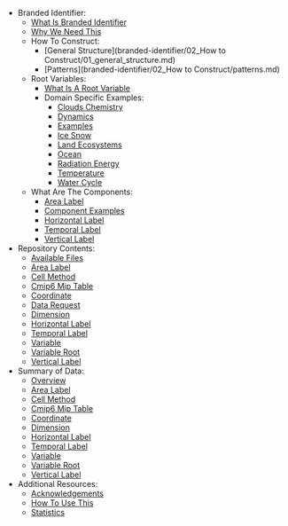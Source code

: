 - Branded Identifier:
  - [What Is Branded Identifier](branded-identifier/01-what-is-branded-identifier.md)
  - [Why We Need This](branded-identifier/03-why-we-need-this.md)
  - How To Construct:
    - [General Structure](branded-identifier/02_How to Construct/01_general_structure.md)
    - [Patterns](branded-identifier/02_How to Construct/patterns.md)
  - Root Variables:
    - [What Is A Root Variable](branded-identifier/04_root-variables/01_what_is_a_root_variable.md)
    - Domain Specific Examples:
      - [Clouds Chemistry](branded-identifier/04_root-variables/02_domain_specific_examples/clouds-chemistry.md)
      - [Dynamics](branded-identifier/04_root-variables/02_domain_specific_examples/dynamics.md)
      - [Examples](branded-identifier/04_root-variables/02_domain_specific_examples/examples.md)
      - [Ice Snow](branded-identifier/04_root-variables/02_domain_specific_examples/ice-snow.md)
      - [Land Ecosystems](branded-identifier/04_root-variables/02_domain_specific_examples/land-ecosystems.md)
      - [Ocean](branded-identifier/04_root-variables/02_domain_specific_examples/ocean.md)
      - [Radiation Energy](branded-identifier/04_root-variables/02_domain_specific_examples/radiation-energy.md)
      - [Temperature](branded-identifier/04_root-variables/02_domain_specific_examples/temperature.md)
      - [Water Cycle](branded-identifier/04_root-variables/02_domain_specific_examples/water-cycle.md)
  - What Are The Components:
    - [Area Label](branded-identifier/05_what_are_the_components/area-label.md)
    - [Component Examples](branded-identifier/05_what_are_the_components/component-examples.md)
    - [Horizontal Label](branded-identifier/05_what_are_the_components/horizontal-label.md)
    - [Temporal Label](branded-identifier/05_what_are_the_components/temporal-label.md)
    - [Vertical Label](branded-identifier/05_what_are_the_components/vertical-label.md)
- Repository Contents:
  - [Available Files](src-data-docs/index.md)
  - [Area Label](src-data-docs/area-label.md)
  - [Cell Method](src-data-docs/cell-method.md)
  - [Cmip6 Mip Table](src-data-docs/cmip6-mip-table.md)
  - [Coordinate](src-data-docs/coordinate.md)
  - [Data Request](src-data-docs/data-request.md)
  - [Dimension](src-data-docs/dimension.md)
  - [Horizontal Label](src-data-docs/horizontal-label.md)
  - [Temporal Label](src-data-docs/temporal-label.md)
  - [Variable](src-data-docs/variable.md)
  - [Variable Root](src-data-docs/variable-root.md)
  - [Vertical Label](src-data-docs/vertical-label.md)
- Summary of Data:
  - [Overview](data-summaries/index.md)
  - [Area Label](data-summaries/Variable-Registry_area-label_detailed.md)
  - [Cell Method](data-summaries/Variable-Registry_cell-method_detailed.md)
  - [Cmip6 Mip Table](data-summaries/Variable-Registry_cmip6-mip-table_detailed.md)
  - [Coordinate](data-summaries/Variable-Registry_coordinate_detailed.md)
  - [Dimension](data-summaries/Variable-Registry_dimension_detailed.md)
  - [Horizontal Label](data-summaries/Variable-Registry_horizontal-label_detailed.md)
  - [Temporal Label](data-summaries/Variable-Registry_temporal-label_detailed.md)
  - [Variable](data-summaries/Variable-Registry_variable_detailed.md)
  - [Variable Root](data-summaries/Variable-Registry_variable-root_detailed.md)
  - [Vertical Label](data-summaries/Variable-Registry_vertical-label_detailed.md)
- Additional Resources:
  - [Acknowledgements](auxiliary/acknowledgements.md)
  - [How To Use This](auxiliary/how_to_use_this.md)
  - [Statistics](auxiliary/statistics.md)